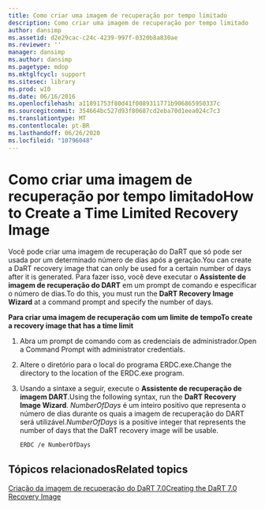 ```yaml
---
title: Como criar uma imagem de recuperação por tempo limitado
description: Como criar uma imagem de recuperação por tempo limitado
author: dansimp
ms.assetid: d2e29cac-c24c-4239-997f-0320b8a830ae
ms.reviewer: ''
manager: dansimp
ms.author: dansimp
ms.pagetype: mdop
ms.mktglfcycl: support
ms.sitesec: library
ms.prod: w10
ms.date: 06/16/2016
ms.openlocfilehash: a11891753f80d41f0089311771b906865950337c
ms.sourcegitcommit: 354664bc527d93f80687cd2eba70d1eea024c7c3
ms.translationtype: MT
ms.contentlocale: pt-BR
ms.lasthandoff: 06/26/2020
ms.locfileid: "10796048"
---
```

# <span data-ttu-id="aaa6a-103">Como criar uma imagem de recuperação por tempo limitado</span><span class="sxs-lookup"><span data-stu-id="aaa6a-103">How to Create a Time Limited Recovery Image</span></span>


<span data-ttu-id="aaa6a-104">Você pode criar uma imagem de recuperação do DaRT que só pode ser usada por um determinado número de dias após a geração.</span><span class="sxs-lookup"><span data-stu-id="aaa6a-104">You can create a DaRT recovery image that can only be used for a certain number of days after it is generated.</span></span> <span data-ttu-id="aaa6a-105">Para fazer isso, você deve executar o **Assistente de imagem de recuperação do DART** em um prompt de comando e especificar o número de dias.</span><span class="sxs-lookup"><span data-stu-id="aaa6a-105">To do this, you must run the **DaRT Recovery Image Wizard** at a command prompt and specify the number of days.</span></span>

**<span data-ttu-id="aaa6a-106">Para criar uma imagem de recuperação com um limite de tempo</span><span class="sxs-lookup"><span data-stu-id="aaa6a-106">To create a recovery image that has a time limit</span></span>**

1.  <span data-ttu-id="aaa6a-107">Abra um prompt de comando com as credenciais de administrador.</span><span class="sxs-lookup"><span data-stu-id="aaa6a-107">Open a Command Prompt with administrator credentials.</span></span>

2.  <span data-ttu-id="aaa6a-108">Altere o diretório para o local do programa ERDC.exe.</span><span class="sxs-lookup"><span data-stu-id="aaa6a-108">Change the directory to the location of the ERDC.exe program.</span></span>

3.  <span data-ttu-id="aaa6a-109">Usando a sintaxe a seguir, execute o **Assistente de recuperação de imagem DART**.</span><span class="sxs-lookup"><span data-stu-id="aaa6a-109">Using the following syntax, run the **DaRT Recovery Image Wizard**.</span></span> <span data-ttu-id="aaa6a-110">*NumberOfDays* é um inteiro positivo que representa o número de dias durante os quais a imagem de recuperação do DART será utilizável.</span><span class="sxs-lookup"><span data-stu-id="aaa6a-110">*NumberOfDays* is a positive integer that represents the number of days that the DaRT recovery image will be usable.</span></span>

    ``` syntax
    ERDC /e NumberOfDays
    ```

## <span data-ttu-id="aaa6a-111">Tópicos relacionados</span><span class="sxs-lookup"><span data-stu-id="aaa6a-111">Related topics</span></span>


[<span data-ttu-id="aaa6a-112">Criação da imagem de recuperação do DaRT 7.0</span><span class="sxs-lookup"><span data-stu-id="aaa6a-112">Creating the DaRT 7.0 Recovery Image</span></span>](creating-the-dart-70-recovery-image-dart-7.md)

 

 





